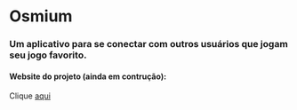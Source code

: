 # Osmium
### Um aplicativo para se conectar com outros usuários que jogam seu jogo favorito. 
#### Website do projeto (ainda em contrução):
Clique [aqui](https://jaoafonsokkj.github.io/TCC-Osmium/Web/Osmium/index.html)
